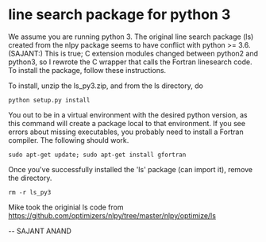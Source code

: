 # line search package for python 3

We assume you are running python 3. The original line search package (ls) created from the nlpy package seems to have conflict with python >= 3.6.
(SAJANT:) This is true; C extension modules changed between python2 and python3, so I rewrote the C wrapper that calls the Fortran linesearch code. To install the package, follow these instructions.

To install, unzip the ls\_py3.zip, and from the ls directory, do
```
python setup.py install
```

You out to be in a virtual environment with the desired python version, as this command will create a package local to that environment. If you see errors about missing executables, you probably need to install a Fortran compiler. The following should work.

```
sudo apt-get update; sudo apt-get install gfortran
```

Once you've successfully installed the 'ls' package (can import it), remove the directory.

```
rm -r ls_py3
```

Mike took the originial ls code from https://github.com/optimizers/nlpy/tree/master/nlpy/optimize/ls


-- SAJANT ANAND
